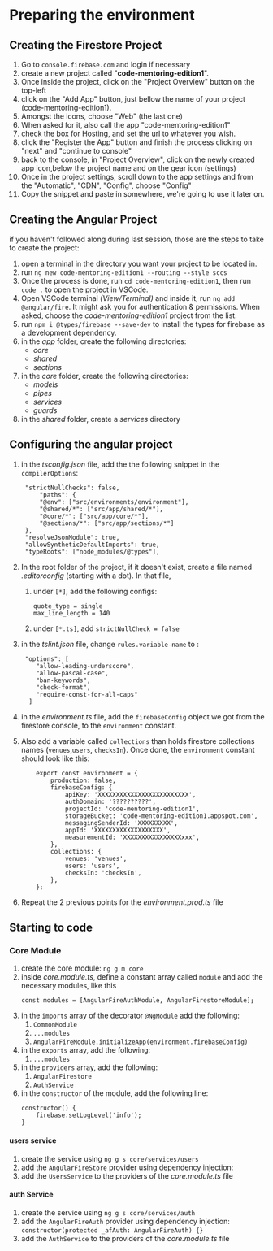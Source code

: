 # Preparing the environment

## Creating the Firestore Project

1. Go to `console.firebase.com` and login if necessary
2. create a new project called "**code-mentoring-edition1**".
3. Once inside the project, click on the "Project Overview" button on the top-left
4. click on the "Add App" button, just bellow the name of your project (code-mentoring-edition1).
5. Amongst the icons, choose "Web" (the last one)
6. When asked for it, also call the app "code-mentoring-edition1"
7. check the box for Hosting, and set the url to whatever you wish.
8. click the "Register the App" button and finish the process clicking on "next" and "continue to console"
9. back to the console, in "Project Overview", click on the newly created app icon,below the project name and on the gear icon (settings)
10. Once in the project settings, scroll down to the app settings and from the "Automatic", "CDN", "Config", choose "Config"
11. Copy the snippet and paste in somewhere, we're going to use it later on.

## Creating the Angular Project

if you haven't followed along during last session, those are the steps to take to create the project:

1. open a terminal in the directory you want your project to be located in.
2. run `ng new code-mentoring-edition1 --routing --style sccs`
3. Once the process is done, run `cd code-mentoring-edition1`, then run `code .` to open the project in VSCode.
4. Open VSCode terminal _(View/Terminal)_ and inside it, run `ng add @angular/fire`. It might ask you for authentication & permissions. When asked, choose the _code-mentoring-edition1_ project from the list.
5. run `npm i @types/firebase --save-dev` to install the types for firebase as a development dependency.
6. in the _app_ folder, create the following directories:
   - _core_
   - _shared_
   - _sections_
7. in the _core_ folder, create the following directories:
   - _models_
   - _pipes_
   - _services_
   - _guards_
8. in the _shared_ folder, create a _services_ directory

## Configuring the angular project

1. in the _tsconfig.json_ file, add the the following snippet in the `compilerOptions`:

   ```
    "strictNullChecks": false,
        "paths": {
        "@env": ["src/environments/environment"],
        "@shared/*": ["src/app/shared/*"],
        "@core/*": ["src/app/core/*"],
        "@sections/*": ["src/app/sections/*"]
    },
    "resolveJsonModule": true,
    "allowSyntheticDefaultImports": true,
    "typeRoots": ["node_modules/@types"],
   ```

2. In the root folder of the project, if it doesn't exist, create a file named _.editorconfig_ (starting with a dot). In that file,

   1. under `[*]`, add the following configs:
      ```
      quote_type = single
      max_line_length = 140
      ```
   2. under `[*.ts]`, add `strictNullCheck = false`

3. in the _tslint.json_ file, change `rules.variable-name` to :
   ```
    "options": [
       "allow-leading-underscore",
       "allow-pascal-case",
       "ban-keywords",
       "check-format",
       "require-const-for-all-caps"
     ]
   ```
4. in the _environment.ts_ file, add the `firebaseConfig` object we got from the firestore console, to the `environment` constant.
5. Also add a variable called `collections` than holds firestore collections names (`venues`,`users`, `checksIn`). Once done, the `environment` constant should look like this:

   ```
       export const environment = {
           production: false,
           firebaseConfig: {
               apiKey: 'XXXXXXXXXXXXXXXXXXXXXXXXX',
               authDomain: '??????????',
               projectId: 'code-mentoring-edition1',
               storageBucket: 'code-mentoring-edition1.appspot.com',
               messagingSenderId: 'XXXXXXXXX',
               appId: 'XXXXXXXXXXXXXXXXXXX',
               measurementId: 'XXXXXXXXXXXXXXXXxxx',
           },
           collections: {
               venues: 'venues',
               users: 'users',
               checksIn: 'checksIn',
           },
       };
   ```

6. Repeat the 2 previous points for the _environment.prod.ts_ file

## Starting to code

### Core Module

1. create the core module: `ng g m core`
2. inside _core.module.ts_, define a constant array called `module` and add the necessary modules, like this
   ```
   const modules = [AngularFireAuthModule, AngularFirestoreModule];
   ```
3. in the `imports` array of the decorator `@NgModule` add the following:
   1. `CommonModule`
   2. `...modules`
   3. `AngularFireModule.initializeApp(environment.firebaseConfig)`
4. in the `exports` array, add the following:
   1. `...modules`
5. in the `providers` array, add the following:
   1. `AngularFirestore`
   2. `AuthService`
6. in the `constructor` of the module, add the following line:
   ```
   constructor() {
       firebase.setLogLevel('info');
   }
   ```

#### users service

1. create the service using `ng g s core/services/users`
2. add the `AngularFireStore` provider using dependency injection:
3. add the `UsersService` to the providers of the _core.module.ts_ file

#### auth Service

1. create the service using `ng g s core/services/auth`
2. add the `AngularFireAuth` provider using dependency injection: `constructor(protected _afAuth: AngularFireAuth) {}`
3. add the `AuthService` to the providers of the _core.module.ts_ file

